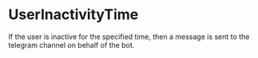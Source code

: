 # UserInactivityTime
If the user is inactive for the specified time, then a message is sent to the telegram channel on behalf of the bot.
